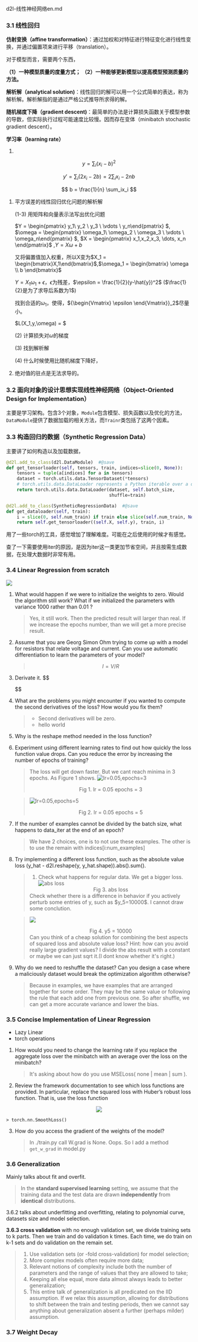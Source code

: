 d2l-线性神经网络en.md

### 3.1 线性回归

**仿射变换（affine transformation）**：通过加权和对特征进行特征变化进行线性变换，并通过偏置项来进行平移（translation）。

对于模型而言，需要两个东西，

**（1）一种模型质量的度量方式； （2）一种能够更新模型以提高模型预测质量的方法。**

**解析解（analytical solution)**：线性回归的解可以用一个公式简单的表达，称为解析解。解析解指的是通过严格公式推导所求得的解。

**随机梯度下降（gradient descent)**：最简单的办法是计算损失函数关于模型参数的导数，但实际执行过程可能速度比较慢。因而存在变体（minibatch stochastic gradient descent）。

**学习率（learning rate）** 

1.
$$
y = \sum_i(x_i- b)^2
$$

$$
y' = \sum_i(2x_i - 2b) = 2\sum_ix_i - 2nb 
$$

$$
b = \frac{1}{n} \sum_ix_i
$$

1. 平方误差的线性回归优化问题的解析解

   (1-3) 用矩阵和向量表示法写出优化问题

   $Y =
   \begin{pmatrix} y_1\\ y_2 \\ y_3 \\ \vdots \\ y_n\end{pmatrix}
   $, $\omega = 
   \begin{pmatrix} \omega_1\\ \omega_2 \\ \omega_3 \\ \vdots \\ \omega_n\end{pmatrix}
   $, $X = \begin{pmatrix} x_1,x_2,x_3, \dots, x_n \end{pmatrix}$  ,$Y = X \omega + b$

   又将偏置值加入权重，所以X变为$X_1 = \begin{bmatrix}X,1\end{bmatrix}$,$\omega_1 = \begin{bmatrix} \omega \\ b \end{bmatrix}$

   $Y =  X_1\omega_1  + \epsilon$，$\epsilon$为残差，$\epsilon = \frac{1}{2}(y-\hat{y})^2$ ($\frac{1}{2}是为了求导后系数为1$)

   找到合适的$\omega_1$，使得，${\begin{Vmatrix} \epsilon \end{Vmatrix}}_2$尽量小。

   $L(X_1,y,\omega) = $

   (2) 计算损失对$\omega$的梯度

   (3) 找到解析解

   (4) 什么时候使用比随机梯度下降好，

2. 绝对值的驻点是无法求导的。



### 3.2 面向对象的设计思想实现线性神经网络（Object-Oriented Design for Implementation）

主要是学习架构。包含3个对象，`Module`包含模型、损失函数以及优化的方法，`DataModule`提供了数据加载的相关方法，而`Trainr`类包括了这两个因素。

### 3.3 构造回归的数据（Synthetic Regression Data）

主要讲了如何构造以及加载数据，

```python
@d2l.add_to_class(d2l.DataModule)  #@save
def get_tensorloader(self, tensors, train, indices=slice(0, None)):
    tensors = tuple(a[indices] for a in tensors)
    dataset = torch.utils.data.TensorDataset(*tensors)
    # torch.utils.data.DataLoader represents a Python iterable over a dataset
    return torch.utils.data.DataLoader(dataset, self.batch_size,
                                       shuffle=train)

@d2l.add_to_class(SyntheticRegressionData)  #@save
def get_dataloader(self, train):
    i = slice(0, self.num_train) if train else slice(self.num_train, None)
    return self.get_tensorloader((self.X, self.y), train, i)
```

用了一些torch的工具，感觉增加了理解难度。可能在之后使用的时候才有感觉。

查了一下需要使用iter的原因，是因为iter这一类更加节省空间，并且按需生成数据，在处理大数据时非常有用。

### 3.4 Linear Regression from scratch
![](../pic/3-4.png)

1. What would happen if we were to initialize the weights to zero. Would the algorithm still work? What if we initialized the parameters with variance 1000 rather than 0.01 ?
    > Yes, it still work. Then the predicted result will larger than real. If we increase the epochs number, than we will get a more precise result.

2. Assume that you are Georg Simon Ohm trying to come up with a model for resistors that relate voltage and current. Can you use automatic differentiation to learn the parameters of your model?
    > $$I = V / R$$

3. Derivate it.
   $$
    
   $$

4. What are the problems you might encounter if you wanted to compute the second derivatives of the loss? How would you fix them?
    > * Second derivatives will be zero.
    > * hello world

5. Why is the reshape method needed in the loss function?

6. Experiment using different learning rates to find out how quickly the loss function value drops. Can you reduce the error by increasing the number of epochs of training?
   > The loss will get down faster. But we cant reach minima in 3 epochs. As Figure 1 shows.
   > ![lr=0.05,epochs=3](../pic/en-3-4-1.png) 
   > <center>Fig 1. lr = 0.05 epochs = 3</center>

   >![lr=0.05,epochs=5](../pic/en-3-4-2.png)
   > <center>Fig 2. lr = 0.05 epochs = 5</center>
   
7. If the number of examples cannot be divided by the batch size, what happens to data_iter at the end of an epoch?
    > We have 2 choices, one is to not use these examples. The other is to use the remain with indices[i:num_examples]

8. Try implementing a different loss function, such as the absolute value loss (y_hat - d2l.reshape(y, y_hat.shape)).abs().sum().
    > 1. Check what happens for regular data.
    > We get a bigger loss.
    > ![abs loss](../pic/en-3-4-3.png)
    > <center>Fig 3. abs loss</center>
    > Check whether there is a difference in behavior if you actively perturb some entries of y, such as $y_5=10000$.
    > I cannot draw some conclution.

    > ![](../pic/en-3-4-4.png)
    > <center>Fig 4. y5 = 10000</center>
    > Can you think of a cheap solution for combining the best aspects of squared loss and absolute value loss? Hint: how can you avoid really large gradient values?
    > I divide the abs result with a constant or maybe we can just sqrt it.(I dont know whether it's right.)

9.  Why do we need to reshuffle the dataset? Can you design a case where a maliciously dataset would break the optimization algorithm otherwise?
    > Because in examples, we have examples that are arranged together for some order. They may be the same value or following the rule that each add one from previous one. So after shuffle, we can get a more accurate variance and lower the bias.

### 3.5 Concise Implementation of Linear Regression

* Lazy Linear
* torch operations

1. How would you need to change the learning rate if you replace the aggregate loss over the minibatch with an average over the loss on the minibatch?
   > It's asking about how do you use MSELoss( none | mean | sum ).
2. Review the framework documentation to see which loss functions are provided. In particular, replace the squared loss with Huber’s robust loss function. That is, use the loss function
    
<center> 

![](../pic/en-3-5-1.png) 

</center>

    > torch.nn.SmoothLoss()


3. How do you access the gradient of the weights of the model?
   > In ./train.py call W.grad is None. Oops.
   > So I add a method `get_w_grad` in model.py

### 3.6 Generalization
Mainly talks about fit and overfit.

> In the **standard supervised learning** setting, we assume that the training data and the test data are drawn **independently** from **identical** distributions. 

3.6.2 talks about underfitting and overfitting, relating to polynomial curve, datasets size and model selection.

**3.6.3 cross validation** with no enough validation set, we divide training sets to k parts. Then we train and do validation k times. Each time, we do train on k-1 sets and do validation on the remain set.

> 1. Use validation sets (or -fold cross-validation) for model selection;
> 2. More complex models often require more data;
> 3. Relevant notions of complexity include both the number of parameters and the range of values that they are allowed to take;
> 4. Keeping all else equal, more data almost always leads to better generalization;
> 5. This entire talk of generalization is all predicated on the IID assumption. If we relax this assumption, allowing for distributions to shift between the train and testing periods, then we cannot say anything about generalization absent a further (perhaps milder) assumption.

### 3.7 Weight Decay